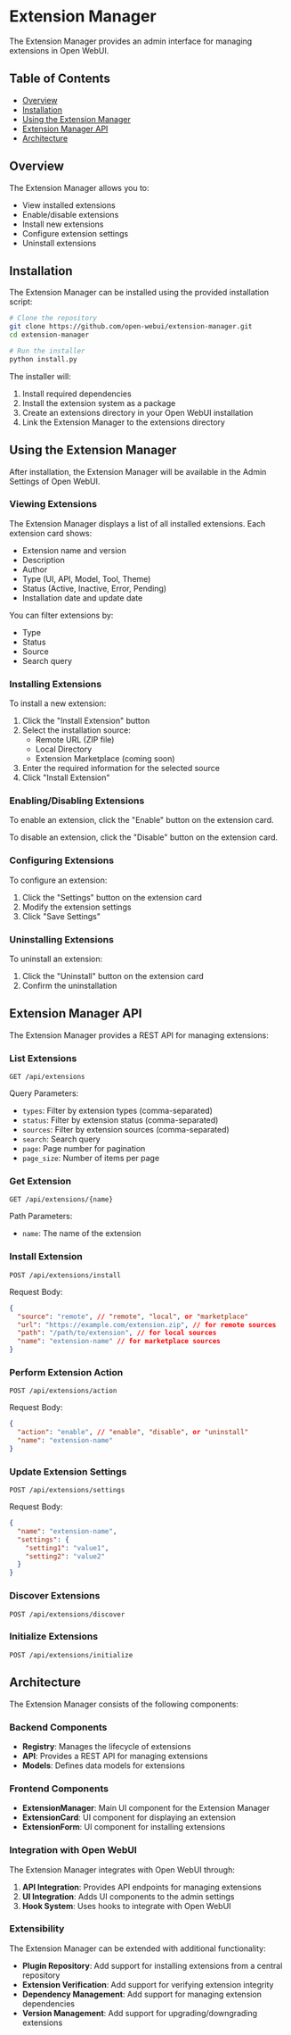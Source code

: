 # Extension Manager

The Extension Manager provides an admin interface for managing extensions in Open WebUI.

## Table of Contents

- [Overview](#overview)
- [Installation](#installation)
- [Using the Extension Manager](#using-the-extension-manager)
- [Extension Manager API](#extension-manager-api)
- [Architecture](#architecture)

## Overview

The Extension Manager allows you to:

- View installed extensions
- Enable/disable extensions
- Install new extensions
- Configure extension settings
- Uninstall extensions

## Installation

The Extension Manager can be installed using the provided installation script:

```bash
# Clone the repository
git clone https://github.com/open-webui/extension-manager.git
cd extension-manager

# Run the installer
python install.py
```

The installer will:

1. Install required dependencies
2. Install the extension system as a package
3. Create an extensions directory in your Open WebUI installation
4. Link the Extension Manager to the extensions directory

## Using the Extension Manager

After installation, the Extension Manager will be available in the Admin Settings of Open WebUI.

### Viewing Extensions

The Extension Manager displays a list of all installed extensions. Each extension card shows:

- Extension name and version
- Description
- Author
- Type (UI, API, Model, Tool, Theme)
- Status (Active, Inactive, Error, Pending)
- Installation date and update date

You can filter extensions by:

- Type
- Status
- Source
- Search query

### Installing Extensions

To install a new extension:

1. Click the "Install Extension" button
2. Select the installation source:
   - Remote URL (ZIP file)
   - Local Directory
   - Extension Marketplace (coming soon)
3. Enter the required information for the selected source
4. Click "Install Extension"

### Enabling/Disabling Extensions

To enable an extension, click the "Enable" button on the extension card.

To disable an extension, click the "Disable" button on the extension card.

### Configuring Extensions

To configure an extension:

1. Click the "Settings" button on the extension card
2. Modify the extension settings
3. Click "Save Settings"

### Uninstalling Extensions

To uninstall an extension:

1. Click the "Uninstall" button on the extension card
2. Confirm the uninstallation

## Extension Manager API

The Extension Manager provides a REST API for managing extensions:

### List Extensions

```
GET /api/extensions
```

Query Parameters:
- `types`: Filter by extension types (comma-separated)
- `status`: Filter by extension status (comma-separated)
- `sources`: Filter by extension sources (comma-separated)
- `search`: Search query
- `page`: Page number for pagination
- `page_size`: Number of items per page

### Get Extension

```
GET /api/extensions/{name}
```

Path Parameters:
- `name`: The name of the extension

### Install Extension

```
POST /api/extensions/install
```

Request Body:
```json
{
  "source": "remote", // "remote", "local", or "marketplace"
  "url": "https://example.com/extension.zip", // for remote sources
  "path": "/path/to/extension", // for local sources
  "name": "extension-name" // for marketplace sources
}
```

### Perform Extension Action

```
POST /api/extensions/action
```

Request Body:
```json
{
  "action": "enable", // "enable", "disable", or "uninstall"
  "name": "extension-name"
}
```

### Update Extension Settings

```
POST /api/extensions/settings
```

Request Body:
```json
{
  "name": "extension-name",
  "settings": {
    "setting1": "value1",
    "setting2": "value2"
  }
}
```

### Discover Extensions

```
POST /api/extensions/discover
```

### Initialize Extensions

```
POST /api/extensions/initialize
```

## Architecture

The Extension Manager consists of the following components:

### Backend Components

- **Registry**: Manages the lifecycle of extensions
- **API**: Provides a REST API for managing extensions
- **Models**: Defines data models for extensions

### Frontend Components

- **ExtensionManager**: Main UI component for the Extension Manager
- **ExtensionCard**: UI component for displaying an extension
- **ExtensionForm**: UI component for installing extensions

### Integration with Open WebUI

The Extension Manager integrates with Open WebUI through:

1. **API Integration**: Provides API endpoints for managing extensions
2. **UI Integration**: Adds UI components to the admin settings
3. **Hook System**: Uses hooks to integrate with Open WebUI

### Extensibility

The Extension Manager can be extended with additional functionality:

- **Plugin Repository**: Add support for installing extensions from a central repository
- **Extension Verification**: Add support for verifying extension integrity
- **Dependency Management**: Add support for managing extension dependencies
- **Version Management**: Add support for upgrading/downgrading extensions
